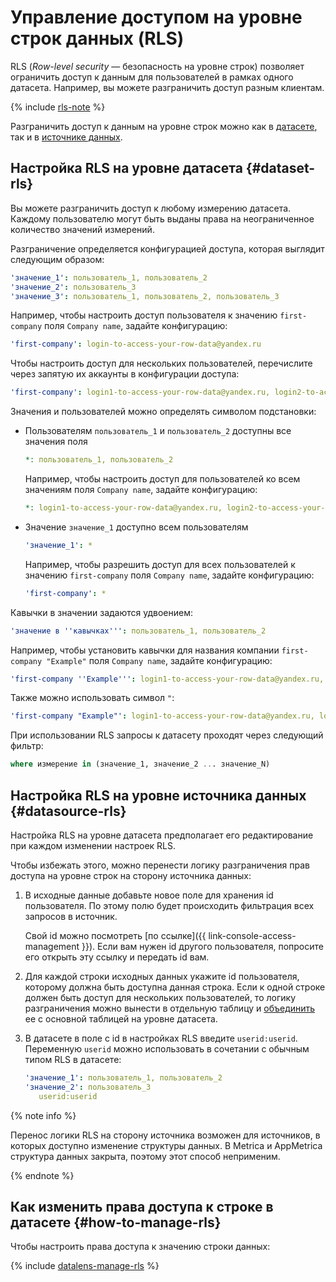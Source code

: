 # Управление доступом на уровне строк данных (RLS)

RLS (_Row-level security_ — безопасность на уровне строк) позволяет ограничить доступ к данным для пользователей в рамках одного датасета. Например, вы можете разграничить доступ разным клиентам.

{% include [rls-note](../../_includes/datalens/datalens-rls-note.md) %}

Pазграничить доступ к данным на уровне строк можно как в [датасете](#dataset-rls), так и в [источнике данных](#datasource-rls).

## Настройка RLS на уровне датасета {#dataset-rls}

Вы можете разграничить доступ к любому измерению датасета. Каждому пользователю могут быть выданы права на неограниченное количество значений измерений.

Разграничение определяется конфигурацией доступа, которая выглядит следующим образом:

```yaml
'значение_1': пользователь_1, пользователь_2
'значение_2': пользователь_3
'значение_3': пользователь_1, пользователь_2, пользователь_3
```

Например, чтобы настроить доступ пользователя к значению `first-company` поля `Company name`, задайте конфигурацию:


```yaml
'first-company': login-to-access-your-row-data@yandex.ru
```


Чтобы настроить доступ для нескольких пользователей, перечислите через запятую их аккаунты в конфигурации доступа:


```yaml
'first-company': login1-to-access-your-row-data@yandex.ru, login2-to-access-your-row-data@yandex.ru, login3-to-access-your-row-data@yandex.ru
```


Значения и пользователей можно определять символом подстановки:

* Пользователям `пользователь_1` и `пользователь_2` доступны все значения поля

  ```yaml
  *: пользователь_1, пользователь_2
  ```

  Например, чтобы настроить доступ для пользователей ко всем значениям поля `Company name`, задайте конфигурацию:


  ```yaml
  *: login1-to-access-your-row-data@yandex.ru, login2-to-access-your-row-data@yandex.ru
  ```


* Значение `значение_1` доступно всем пользователям

  ```yaml
  'значение_1': *
  ```

  Например, чтобы разрешить доступ для всех пользователей к значению `first-company` поля `Company name`, задайте конфигурацию:

  ```yaml
  'first-company': *
  ```

Кавычки в значении задаются удвоением:

```yaml
'значение в ''кавычках''': пользователь_1, пользователь_2
```

Например, чтобы установить кавычки для названия компании `first-company "Example"` поля `Company name`, задайте конфигурацию:


```yaml
'first-company ''Example''': login1-to-access-your-row-data@yandex.ru, login2-to-access-your-row-data@yandex.ru
```


Также можно использовать символ `"`: 


```yaml
'first-company "Example"': login1-to-access-your-row-data@yandex.ru, login2-to-access-your-row-data@yandex.ru
```


При использовании RLS запросы к датасету проходят через следующий фильтр:

```sql
where измерение in (значение_1, значение_2 ... значение_N)
```

## Настройка RLS на уровне источника данных {#datasource-rls}

Настройка RLS на уровне датасета предполагает его редактирование при каждом изменении настроек RLS. 

Чтобы избежать этого, можно перенести логику разграничения прав доступа на уровне строк на сторону источника данных:

1. В исходные данные добавьте новое поле для хранения id пользователя. По этому полю будет происходить фильтрация всех запросов в источник.
   
   
   Свой id можно посмотреть [по ссылке]({{ link-console-access-management }}). Если вам нужен id другого пользователя, попросите его открыть эту ссылку и передать id вам.


1. Для каждой строки исходных данных укажите id пользователя, которому должна быть доступна данная строка. Если к одной строке должен быть доступ для нескольких пользователей, то логику разграничения можно вынести в отдельную таблицу и [объединить](../concepts/dataset/settings.md#multi-table) ее с основной таблицей на уровне датасета.

1. В датасете в поле с id в настройках RLS введите `userid:userid`. Переменную `userid` можно использовать в сочетании с обычным типом RLS в датасете:

   ```yaml
   'значение_1': пользователь_1, пользователь_2
   'значение_2': пользователь_3
      userid:userid
   ```

{% note info %}

Перенос логики RLS на сторону источника возможен для источников, в которых доступно изменение структуры данных. В Metrica и AppMetrica структура данных закрыта, поэтому этот способ неприменим.

{% endnote %}

## Как изменить права доступа к строке в датасете {#how-to-manage-rls}

Чтобы настроить права доступа к значению строки данных:

{% include [datalens-manage-rls](../../_includes/datalens/operations/datalens-manage-rls.md) %}

